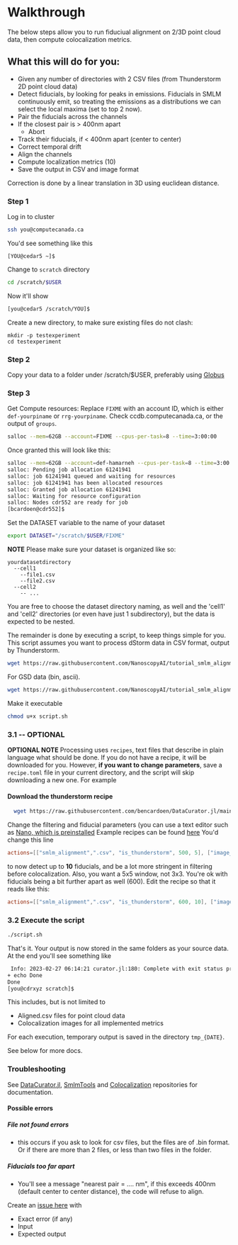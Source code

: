 # Walkthrough
The below steps allow you to run fiduciual alignment on 2/3D point cloud data, then compute colocalization metrics.

## What this will do for you:
- Given any number of directories with 2 CSV files (from Thunderstorm 2D point cloud data)
- Detect fiducials, by looking for peaks in emissions. Fiducials in SMLM continuously emit, so treating the emissions as a distributions we can select the local maxima (set to top 2 now).
- Pair the fiducials across the channels
- If the closest pair is > 400nm apart
  - Abort
- Track their fiducials, if < 400nm apart (center to center)
- Correct temporal drift
- Align the channels
- Compute localization metrics (10)
- Save the output in CSV and image format

Correction is done by a linear translation in 3D using euclidean distance.

### Step 1
Log in to cluster
```bash
ssh you@computecanada.ca
```
You'd see something like this
```
[YOU@cedar5 ~]$
```
Change to `scratch` directory
```bash
cd /scratch/$USER
```
Now it'll show
```bash
[you@cedar5 /scratch/YOU]$
```
Create a new directory, to make sure existing files do not clash:
```
mkdir -p testexperiment
cd testexperiment
```

### Step 2
Copy your data to a folder under /scratch/$USER, preferably using [Globus](https://globus.computecanada.ca/)

### Step 3
Get Compute resources:
Replace `FIXME` with an account ID, which is either `def-yourpiname` or `rrg-yourpiname`. Check ccdb.computecanada.ca, or the output of `groups`.
```bash
salloc --mem=62GB --account=FIXME --cpus-per-task=8 --time=3:00:00
```
Once granted this will look like this:
```bash
salloc --mem=62GB --account=def-hamarneh --cpus-per-task=8 --time=3:00:00
salloc: Pending job allocation 61241941
salloc: job 61241941 queued and waiting for resources
salloc: job 61241941 has been allocated resources
salloc: Granted job allocation 61241941
salloc: Waiting for resource configuration
salloc: Nodes cdr552 are ready for job
[bcardoen@cdr552]$
```
Set the DATASET variable to the name of your dataset
```bash
export DATASET="/scratch/$USER/FIXME"
```

**NOTE** Please make sure your dataset is organized like so:
```
yourdatasetdirectory
  --cell1
    --file1.csv
    --file2.csv
  --cell2
    -- ...
```
You are free to choose the dataset directory naming, as well and the 'cell1' and 'cell2' directories (or even have just 1 subdirectory), but the data is expected to be nested.

The remainder is done by executing a script, to keep things simple for you.
This script assumes you want to process dStorm data in CSV format, output by Thunderstorm.
```bash
wget https://raw.githubusercontent.com/NanoscopyAI/tutorial_smlm_alignment_colocalization/main/script.sh -O script.sh && chmod u+x script.sh
```
For GSD data (bin, ascii).
```bash
wget https://raw.githubusercontent.com/NanoscopyAI/tutorial_smlm_alignment_colocalization/main/script_lydia.sh -O script.sh && chmod u+x script.sh
```
Make it executable
```bash
chmod u+x script.sh
```
### 3.1 -- OPTIONAL
**OPTIONAL NOTE** Processing uses `recipes`, text files that describe in plain language what should be done. 
If you do not have a recipe, it will be downloaded for you. 
However, **if you want to change parameters**, save a `recipe.toml` file in your current directory, and the script will skip downloading a new one.
For example
#### Download the thunderstorm recipe
```bash
  wget https://raw.githubusercontent.com/bencardoen/DataCurator.jl/main/example_recipes/coloc_and_align.toml -O recipe.toml    
```
Change the filtering and fiducial parameters (you can use a text editor such as [Nano, which is preinstalled](https://linuxize.com/post/how-to-use-nano-text-editor/)
Example recipes can be found [here](https://github.com/bencardoen/DataCurator.jl/blob/main/example_recipes/coloc_and_align.toml)
You'd change this line
```toml
actions=[["smlm_alignment",".csv", "is_thunderstorm", 500, 5], ["image_colocalization", 3, "C[1,2].tif", "is_2d_img", "filter", 1]]
```
to now detect up to **10** fiducials, and be a lot more stringent in filtering before colocalization. Also, you want a 5x5 window, not 3x3. You're ok with fiducials being a bit further apart as well (600).
Edit the recipe so that it reads like this:
```toml
actions=[["smlm_alignment",".csv", "is_thunderstorm", 600, 10], ["image_colocalization", 5, "C[1,2].tif", "is_2d_img", "filter", 2]]
```

### 3.2 Execute the script
```bash
./script.sh
```
That's it. Your output is now stored in the same folders as your source data.
At the end you'll see something like
```bash
 Info: 2023-02-27 06:14:21 curator.jl:180: Complete with exit status proceed
+ echo Done
Done
[you@cdrxyz scratch]$ 
```

This includes, but is not limited to
- Aligned.csv files for point cloud data
- Colocalization images for all implemented metrics

For each execution, temporary output is saved in the directory `tmp_{DATE}`.

See below for more docs.

### Troubleshooting
See [DataCurator.jl](https://github.com/NanoscopyAI/DataCurator.jl), [SmlmTools](https://github.com/NanoscopyAI/SmlmTools.jl) and [Colocalization](https://github.com/NanoscopyAI/Colcocalization.jl) repositories for documentation.

#### Possible errors
##### File not found errors
- this occurs if you ask to look for csv files, but the files are of .bin format. Or if there are more than 2 files, or less than two files in the folder.
##### Fiducials too far apart
- You'll see a message "nearest pair = .... nm", if this exceeds 400nm (default center to center distance), the code will refuse to align.

Create an [issue here](https://github.com/NanoscopyAI/tutorial_smlm_alignment_colocalization/issues/new/choose) with
- Exact error (if any)
- Input
- Expected output

